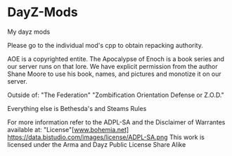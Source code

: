 # DayZ-Mods
My dayz mods

Please go to the individual mod's cpp to obtain repacking authority.

AOE is a copyrighted entite.
The Apocalypse of Enoch is a book series and our server runs on that lore.
We have explicit permission from the author Shane Moore to use his book, names, and pictures and monotize it on our server. 

Outside of:
      "The Federation"
      "Zombification Orientation Defense or Z.O.D."
      
Everything else is Bethesda's and Steams Rules

For more information refer to the ADPL-SA and the Disclaimer of Warrantes available at: "License"[www.bohemia.net]
https://data.bistudio.com/images/license/ADPL-SA.png
This work is licensed under the Arma and Dayz Public License Share Alike
